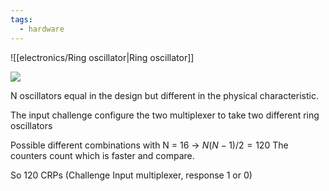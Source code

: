 ```yaml
---
tags:
  - hardware
---
```


![[electronics/Ring oscillator|Ring oscillator]]

![](https://i.stack.imgur.com/3uOaW.png)


N oscillators equal in the design but different in the physical characteristic.

The input challenge configure the two multiplexer to take two different ring oscillators

Possible different combinations with N = 16 -> $N(N-1)/2=120$
The counters count which is faster and compare. 

So 120 CRPs (Challenge Input multiplexer, response 1 or 0)



